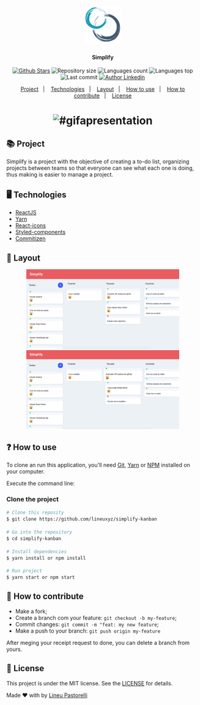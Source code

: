 <h1 align="center">
  <img title="#logoscrum" alt="Logo scrum" src="./.github/logo.png" width="100px"/>
</h1>

<h4 align="center">
  Simplify
</h4>

<p align="center">
  <a target="_blank" href="https://github.com/lineuxyz/simplify-kanban/stargazers"><img title="#githubstars" alt="Github Stars" src="https://img.shields.io/github/stars/lineuxyz/simplify-kanban?style=social"/></a>
  <img title="#reposize" alt="Repository size" src="https://img.shields.io/github/repo-size/lineuxyz/simplify-kanban"/>
  <img title="#countlanguages" alt="Languages count" src="https://img.shields.io/github/languages/count/lineuxyz/simplify-kanban"/>
  <img title="#toplanguages" alt="Languages top" src="https://img.shields.io/github/languages/top/lineuxyz/simplify-kanban"/>
  <img title="#lastcommit" alt="Last commit" src="https://img.shields.io/github/last-commit/lineuxyz/simplify-kanban"/>
  <a target="_blank" href="https://www.linkedin.com/in/lineu-pastorelli-5165a7186"><img title="#lineupastorellilinkedin" alt="Author Linkedin" src="https://img.shields.io/badge/made%20by-Lineu%20Pastorelli-green"/></a>
</p>

<p align="center">
  <a href="#-project">Project</a>&nbsp;&nbsp;&nbsp;|&nbsp;&nbsp;&nbsp;
  <a href="#-technologies">Technologies</a>&nbsp;&nbsp;&nbsp;|&nbsp;&nbsp;&nbsp;
  <a href="#-layout">Layout</a>&nbsp;&nbsp;&nbsp;|&nbsp;&nbsp;&nbsp;
  <a href="#-how-to-use">How to use</a>&nbsp;&nbsp;&nbsp;|&nbsp;&nbsp;&nbsp;
  <a href="#-how-to-contribute">How to contribute</a>&nbsp;&nbsp;&nbsp;|&nbsp;&nbsp;&nbsp;
  <a href="#-license">License</a>
</p>

<h1 align="center">
  <img title="#gifapresentation" aria-hidden="true" src="./.github/gif.gif" width="600px">
</h1>

## 📚 Project

Simplify is a project with the objective of creating a to-do list, organizing projects between teams so that everyone can see what each one is doing, thus making is easier to manage a project.

## 🖥 Technologies

  * [ReactJS](https://reactjs.org)
  * [Yarn](https://yarnpkg.com)
  * [React-icons](https://react-icons.github.io/react-icons/)
  * [Styled-components](https://styled-components.com/docs)
  * [Commitizen](https://github.com/commitizen/cz-cli)

## 🔖 Layout 

<p align="center">
  <img title="#imageapresentation" aria-hidden="true" src="./.github/print01.png" width="400px">
    <img title="#imageapresentation" aria-hidden="true" src="./.github/print02.png" width="400px">
</p>

## ❓ How to use

To clone an run this application, you'll need [Git](https://git-scm.com), [Yarn](https://yarnpkg.com) or [NPM](https://www.npmjs.com) installed on your computer.

Execute the command line:

### Clone the project
```bash
# Clone this reposity
$ git clone https://github.com/lineuxyz/simplify-kanban

# Go into the repository
$ cd simplify-kanban

# Install dependencies
$ yarn install or npm install 

# Run project
$ yarn start or npm start
```

## 🤔 How to contribute

* Make a fork;
* Create a branch com your feature: `git checkout -b my-feature`;
* Commit changes: `git commit -m "feat: my new feature`;
* Make a push to your branch: `git push origin my-feature`

After meging your receipt request to done, you can delete a branch from yours.

## 📜 License 

This project is under the MIT license. See the [LICENSE](LICENSE) for details.

Made ❤️ with by <a target="_blank" href="https://www.linkedin.com/in/lineu-pastorelli-5165a7186">Lineu Pastorelli</a>